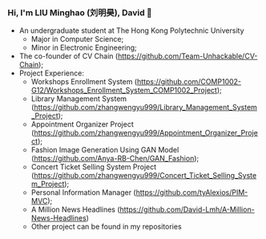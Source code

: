 ### Hi, I'm LIU Minghao (刘明昊), David 👋
- An undergraduate student at The Hong Kong Polytechnic University
  - Major in Computer Science;
  - Minor in Electronic Engineering;
- The co-founder of CV Chain (https://github.com/Team-Unhackable/CV-Chain);
- Project Experience:
  - Workshops Enrollment System (https://github.com/COMP1002-G12/Workshops_Enrollment_System_COMP1002_Project);
  - Library Management System (https://github.com/zhangwengyu999/Library_Management_System_Project);
  - Appointment Organizer Project (https://github.com/zhangwengyu999/Appointment_Organizer_Project);
  - Fashion Image Generation Using GAN Model (https://github.com/Anya-RB-Chen/GAN_Fashion);
  - Concert Ticket Selling System Project (https://github.com/zhangwengyu999/Concert_Ticket_Selling_System_Project);
  - Personal Information Manager (https://github.com/tyAlexios/PIM-MVC);
  - A Million News Headlines (https://github.com/David-Lmh/A-Million-News-Headlines)
  - Other project can be found in my repositories


<!--
**David-Lmh/David-Lmh** is a ✨ _special_ ✨ repository because its `README.md` (this file) appears on your GitHub profile.

Here are some ideas to get you started:

- 🔭 I’m currently working on ...
- 🌱 I’m currently learning ...
- 👯 I’m looking to collaborate on ...
- 🤔 I’m looking for help with ...
- 💬 Ask me about ...
- 📫 How to reach me: ...
- 😄 Pronouns: ...
- ⚡ Fun fact: ...
-->
